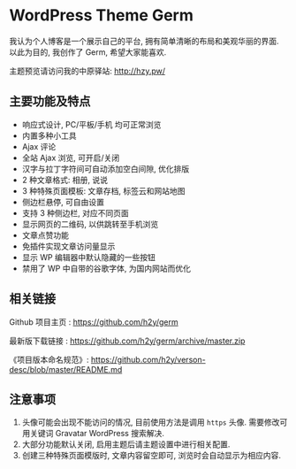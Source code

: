 # WordPress Theme Germ

我认为个人博客是一个展示自己的平台, 拥有简单清晰的布局和美观华丽的界面. 以此为目的, 我创作了 Germ, 希望大家能喜欢.

主题预览请访问我的中原驿站: <http://hzy.pw/>


## 主要功能及特点

- 响应式设计, PC/平板/手机 均可正常浏览
- 内置多种小工具
- Ajax 评论
- 全站 Ajax 浏览, 可开启/关闭
- 汉字与拉丁字符间可自动添加空白间隙, 优化排版
- 2 种文章格式: 相册, 说说
- 3 种特殊页面模板: 文章存档, 标签云和网站地图
- 侧边栏悬停, 可自由设置
- 支持 3 种侧边栏, 对应不同页面
- 显示网页的二维码, 以供跳转至手机浏览
- 文章点赞功能
- 免插件实现文章访问量显示
- 显示 WP 编辑器中默认隐藏的一些按钮
- 禁用了 WP 中自带的谷歌字体, 为国内网站而优化


## 相关链接

Github 项目主页 : <https://github.com/h2y/germ>

最新版下载链接 : <https://github.com/h2y/germ/archive/master.zip>

《项目版本命名规范》: <https://github.com/h2y/verson-desc/blob/master/README.md>


## 注意事项
1. 头像可能会出现不能访问的情况, 目前使用方法是调用 `https` 头像. 需要修改可用关键词 Gravatar WordPress 搜索解决.
2. 大部分功能默认关闭, 启用主题后请主题设置中进行相关配置.
3. 创建三种特殊页面模版时, 文章内容留空即可, 浏览时会自动显示为相应内容.
